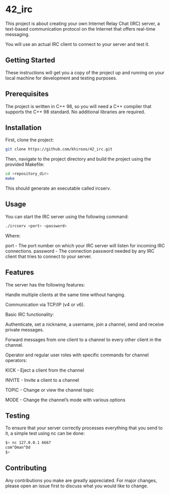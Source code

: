 # 42_irc

This project is about creating your own Internet Relay Chat (IRC) server, a text-based communication protocol on the Internet that offers real-time messaging.

You will use an actual IRC client to connect to your server and test it.

## Getting Started
These instructions will get you a copy of the project up and running on your local machine for development and testing purposes.

## Prerequisites
The project is written in C++ 98, so you will need a C++ compiler that supports the C++ 98 standard. No additional libraries are required.

## Installation
First, clone the project:

```sh
git clone https://github.com/khirooo/42_irc.git
```

Then, navigate to the project directory and build the project using the provided Makefile:

```sh
cd <repository_dir>
make
```
This should generate an executable called ircserv.

## Usage
You can start the IRC server using the following command:

```sh
./ircserv <port> <password>
```
Where:

port - The port number on which your IRC server will listen for incoming IRC connections.
password - The connection password needed by any IRC client that tries to connect to your server.

## Features
The server has the following features:

Handle multiple clients at the same time without hanging.

Communication via TCP/IP (v4 or v6).

Basic IRC functionality:

Authenticate, set a nickname, a username, join a channel, send and receive private messages.

Forward messages from one client to a channel to every other client in the channel.

Operator and regular user roles with specific commands for channel operators:

KICK - Eject a client from the channel

INVITE - Invite a client to a channel

TOPIC - Change or view the channel topic

MODE - Change the channel’s mode with various options

## Testing
To ensure that your server correctly processes everything that you send to it, a simple test using nc can be done:

```sh
$> nc 127.0.0.1 6667
com^Dman^Dd
$>
```

## Contributing
Any contributions you make are greatly appreciated. For major changes, please open an issue first to discuss what you would like to change.
